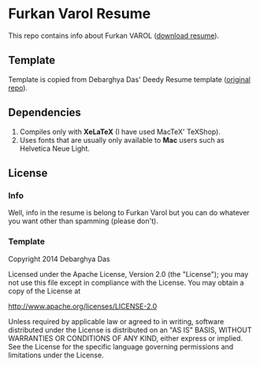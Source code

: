Furkan Varol Resume
===================

This repo contains info about Furkan VAROL ([download resume](https://github.com/furkanvarol/resume/raw/master/furkanvarol-resume.pdf)).

## Template

Template is copied from Debarghya Das' Deedy Resume template ([original repo](https://github.com/deedy/Deedy-Resume)).

## Dependencies

1. Compiles only with **XeLaTeX** (I have used MacTeX' TeXShop).
2. Uses fonts that are usually only available to **Mac** users such as Helvetica Neue Light.

## License

### Info

Well, info in the resume is belong to Furkan Varol but you can do whatever you want other than spamming (please don't).

### Template
Copyright 2014 Debarghya Das

Licensed under the Apache License, Version 2.0 (the "License");
you may not use this file except in compliance with the License.
You may obtain a copy of the License at

  http://www.apache.org/licenses/LICENSE-2.0

Unless required by applicable law or agreed to in writing, software
distributed under the License is distributed on an "AS IS" BASIS,
WITHOUT WARRANTIES OR CONDITIONS OF ANY KIND, either express or implied.
See the License for the specific language governing permissions and
limitations under the License.
